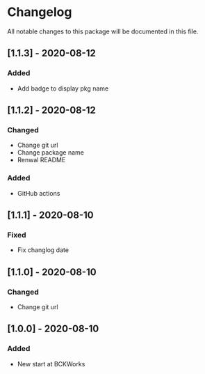 # Changelog
All notable changes to this package will be documented in this file.

## [1.1.3] - 2020-08-12

### Added

- Add badge to display pkg name

## [1.1.2] - 2020-08-12

### Changed

- Change git url
- Change package name
- Renwal README

### Added

- GitHub actions

## [1.1.1] - 2020-08-10

### Fixed

- Fix changlog date

## [1.1.0] - 2020-08-10

### Changed

- Change git url

## [1.0.0] - 2020-08-10

### Added 

- New start at BCKWorks

